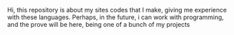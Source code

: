 Hi, this repository is about my sites codes that I make, giving me experience with
these languages. Perhaps, in the future, i can work with programming, and the prove
will be here, being one of a bunch of my projects
